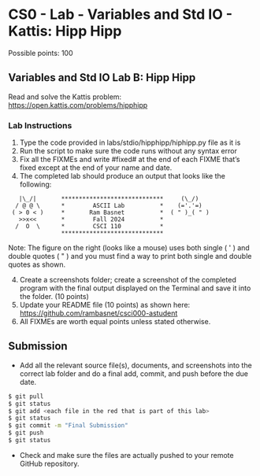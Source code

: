 # CS0 - Lab - Variables and Std IO - Kattis: Hipp Hipp

Possible points: 100

## Variables and Std IO Lab B: Hipp Hipp

Read and solve the Kattis problem: https://open.kattis.com/problems/hipphipp

### Lab Instructions

1. Type the code provided in labs/stdio/hipphipp/hiphipp.py file as it is
2. Run the script to make sure the code runs without any syntax error
3. Fix all the FIXMEs and write #fixed# at the end of each FIXME that’s fixed except at the end of your name and date.
4. The completed lab should produce an output that looks like the following:

```
   |\_/|       *****************************     (\_/)
  / @ @ \      *        ASCII Lab          *    (='.'=)
 ( > 0 < )     *       Ram Basnet          *  ( " )_( " )
   >>x<<       *        Fall 2024          *
  /  O  \      *        CSCI 110           *
               *****************************
```

Note: The figure on the right (looks like a mouse) uses both single ( ' ) and double quotes ( " ) and you must find a way to print both single and double quotes as shown.

4. Create a screenshots folder; create a screenshot of the completed program with the final output displayed on the Terminal and save it into the folder. (10 points)
5. Update your README file (10 points) as shown here: https://github.com/rambasnet/csci000-astudent
6. All FIXMEs are worth equal points unless stated otherwise.

## Submission

- Add all the relevant source file(s), documents, and screenshots into the correct lab folder and do a final add, commit, and push before the due date.

```bash
$ git pull
$ git status
$ git add <each file in the red that is part of this lab>
$ git status
$ git commit -m "Final Submission"
$ git push
$ git status
```

- Check and make sure the files are actually pushed to your remote GitHub repository.
